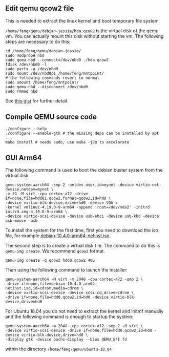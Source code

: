 ## Edit qemu qcow2 file
This is needed to extract the linux kernel and boot temporary file system

`/home/feng/qemu/debian-jessie/hda.qcow2` is the virtual disk of the qemu vm. You can actually mount this disk without
starting the vm. The following steps are necessary to do this:
```shell
cd /home/feng/qemu/debian-jessie/
sudo modprobe nbd
sudo qemu-nbd --connect=/dev/nbd0 ./hda.qcow2
fdisk /dev/nbd0 -l
sudo partx -a /dev/nbd0
sudo mount /dev/nbd0p1 /home/feng/mntpoint/
# the following commands revert to normal
sudo umount /home/feng/mntpoint/
sudo qemu-nbd --disconnect /dev/nbd0
sudo rmmod nbd
```
See [this gist](https://gist.github.com/shamil/62935d9b456a6f9877b5) for further detail.

## Compile QEMU source code
```
./configure --help
./configure --enable-gtk # the missing deps can be installed by apt ...
make install # needs sudo, use make -j28 to accelerate
```

## GUI Arm64
The following command is used to boot the debian buster system from the virtual disk
```
qemu-system-aarch64 -smp 2 -netdev user,id=mynet -device virtio-net-device,netdev=mynet \
-m 2G -M virt -cpu cortex-a72 -drive if=none,file=hdd01.qcow2,format=qcow2,id=hd0 \
-device virtio-blk-device,drive=hd0 -device VGA \
-kernel vmlinuz-4.19.0-9-arm64 -append 'root=/dev/vda2' -initrd initrd.img-4.19.0-9-arm64 \
-device virtio-scsi-device -device usb-ehci -device usb-kbd -device usb-mouse -usb
```
To install the system for the first time, first you need to download the iso file, for example
[debian-10.4.0-arm64-netinst.iso](https://mirrors.tuna.tsinghua.edu.cn/debian-cd/10.4.0/arm64/iso-cd/debian-10.4.0-arm64-netinst.iso).

The second step is to create a virtual disk file. The command to do this is `qemu-img create`. We recommend `qcow2` format.
```
qemu-img create -q qcow2 hdd0.qcow2 40G
```
Then using the following command to launch the installer:
```
qemu-system-aarch64 -M virt -m 2048 -cpu cortex-a72 -smp 2 \
-drive if=none,file=debian-10.4.0-arm64-netinst.iso,id=cdrom,media=cdrom \
-device virtio-scsi-device -device scsi-cd,drive=cdrom \
-drive if=none,file=hdd0.qcow2,id=hd0 -device virtio-blk-device,drive=hd0
```

For Ubuntu 18.04 you do not need to extract the kernel and initmf manually and the following command is enough to startup the system:
```
qemu-system-aarch64 -m 2048 -cpu cortex-a72 -smp 2 -M virt \
-device virtio-scsi-device -drive if=none,file=hdd0.qcow2,id=hd0 -device virtio-blk-device,drive=hd0 \
-display gtk -device bochs-display --bios QEMU_EFI.fd
```
within the directory `/home/feng/qemu/ubuntu-18.04`
